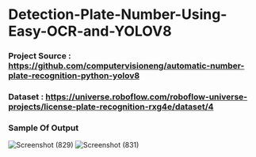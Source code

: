 # Detection-Plate-Number-Using-Easy-OCR-and-YOLOV8

### Project Source : https://github.com/computervisioneng/automatic-number-plate-recognition-python-yolov8
### Dataset : https://universe.roboflow.com/roboflow-universe-projects/license-plate-recognition-rxg4e/dataset/4

### Sample Of Output
![Screenshot (829)](https://github.com/Biane3006/Detection-Plate-Number-Using-Easy-OCR-and-YOLOV8/assets/97173485/d26da37a-900a-4204-bf45-a2288260da23)
![Screenshot (831)](https://github.com/Biane3006/Detection-Plate-Number-Using-Easy-OCR-and-YOLOV8/assets/97173485/2ded89dd-d1b1-47d2-b6a9-2fcdbc8f0e6c)
